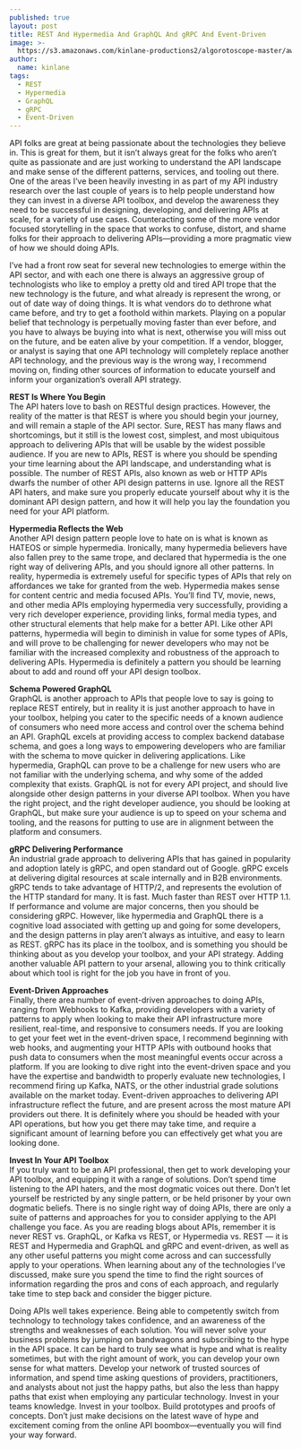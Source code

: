 ```yaml
---
published: true
layout: post
title: REST And Hypermedia And GraphQL And gRPC And Event-Driven
image: >-
  https://s3.amazonaws.com/kinlane-productions2/algorotoscope-master/aws-s3-stories-gears-smoking-cigarette.jpg
author:
  name: kinlane
tags:
  - REST
  - Hypermedia
  - GraphQL
  - gRPC
  - Event-Driven
---
```

API folks are great at being passionate about the technologies they believe in. This is great for them, but it isn’t always great for the folks who aren’t quite as passionate and are just working to understand the API landscape and make sense of the different patterns, services, and tooling out there. One of the areas I’ve been heavily investing in as part of my API industry research over the last couple of years is to help people understand how they can invest in a diverse API toolbox, and develop the awareness they need to be successful in designing, developing, and delivering APIs at scale, for a variety of use cases. Counteracting some of the more vendor focused storytelling in the space that works to confuse, distort, and shame folks for their approach to delivering APIs—providing a more pragmatic view of how we should doing APIs.  
  
I’ve had a front row seat for several new technologies to emerge within the API sector, and with each one there is always an aggressive group of technologists who like to employ a pretty old and tired API trope that the new technology is the future, and what already is represent the wrong, or out of date way of doing things. It is what vendors do to dethrone what came before, and try to get a foothold within markets. Playing on a popular belief that technology is perpetually moving faster than ever before, and you have to always be buying into what is next, otherwise you will miss out on the future, and be eaten alive by your competition. If a vendor, blogger, or analyst is saying that one API technology will completely replace another API technology, and the previous way is the wrong way, I recommend moving on, finding other sources of information to educate yourself and inform your organization’s overall API strategy.  
  
**REST Is Where You Begin**  
The API haters love to bash on RESTful design practices. However, the reality of the matter is that REST is where you should begin your journey, and will remain a staple of the API sector. Sure, REST has many flaws and shortcomings, but it still is the lowest cost, simplest, and most ubiquitous approach to delivering APIs that will be usable by the widest possible audience. If you are new to APIs, REST is where you should be spending your time learning about the API landscape, and understanding what is possible. The number of REST APIs, also known as web or HTTP APIs dwarfs the number of other API design patterns in use. Ignore all the REST API haters, and make sure you properly educate yourself about why it is the dominant API design pattern, and how it will help you lay the foundation you need for your API platform.  
  
**Hypermedia Reflects the Web**  
Another API design pattern people love to hate on is what is known as HATEOS or simple hypermedia. Ironically, many hypermedia believers have also fallen prey to the same trope, and declared that hypermedia is the one right way of delivering APIs, and you should ignore all other patterns. In reality, hypermedia is extremely useful for specific types of APIs that rely on affordances we take for granted from the web. Hypermedia makes sense for content centric and media focused APIs. You’ll find TV, movie, news, and other media APIs employing hypermedia very successfully, providing a very rich developer experience, providing links, formal media types, and other structural elements that help make for a better API. Like other API patterns, hypermedia will begin to diminish in value for some types of APIs, and will prove to be challenging for newer developers who may not be familiar with the increased complexity and robustness of the approach to delivering APIs. Hypermedia is definitely a pattern you should be learning about to add and round off your API design toolbox.  
  
**Schema Powered GraphQL**  
GraphQL is another approach to APIs that people love to say is going to replace REST entirely, but in reality it is just another approach to have in your toolbox, helping you cater to the specific needs of a known audience of consumers who need more access and control over the schema behind an API. GraphQL excels at providing access to complex backend database schema, and goes a long ways to empowering developers who are familiar with the schema to move quicker in delivering applications. Like hypermedia, GraphQL can prove to be a challenge for new users who are not familiar with the underlying schema, and why some of the added complexity that exists. GraphQL is not for every API project, and should live alongside other design patterns in your diverse API toolbox. When you have the right project, and the right developer audience, you should be looking at GraphQL, but make sure your audience is up to speed on your schema and tooling, and the reasons for putting to use are in alignment between the platform and consumers.  
  
**gRPC Delivering Performance**  
An industrial grade approach to delivering APIs that has gained in popularity and adoption lately is gRPC, and open standard out of Google. gRPC excels at delivering digital resources at scale internally and in B2B environments. gRPC tends to take advantage of HTTP/2, and represents the evolution of the HTTP standard for many. It is fast. Much faster than REST over HTTP 1.1. If performance and volume are major concerns, then you should be considering gRPC. However, like hypermedia and GraphQL there is a cognitive load associated with getting up and going for some developers, and the design patterns in play aren’t always as intuitive, and easy to learn as REST. gRPC has its place in the toolbox, and is something you should be thinking about as you develop your toolbox, and your API strategy. Adding another valuable API pattern to your arsenal, allowing you to think critically about which tool is right for the job you have in front of you.  
  
**Event-Driven Approaches**  
Finally, there area number of event-driven approaches to doing APIs, ranging from Webhooks to Kafka, providing developers with a variety of patterns to apply when looking to make their API infrastructure more resilient, real-time, and responsive to consumers needs. If you are looking to get your feet wet in the event-driven space, I recommend beginning with web hooks, and augmenting your HTTP APIs with outbound hooks that push data to consumers when the most meaningful events occur across a platform. If you are looking to dive right into the event-driven space and you have the expertise and bandwidth to properly evaluate new technologies, I recommend firing up Kafka, NATS, or the other industrial grade solutions available on the market today. Event-driven approaches to delivering API infrastructure reflect the future, and are present across the most mature API providers out there. It is definitely where you should be headed with your API operations, but how you get there may take time, and require a significant amount of learning before you can effectively get what you are looking done.  
  
**Invest In Your API Toolbox**  
If you truly want to be an API professional, then get to work developing your API toolbox, and equipping it with a range of solutions. Don’t spend time listening to the API haters, and the most dogmatic voices out there. Don’t let yourself be restricted by any single pattern, or be held prisoner by your own dogmatic beliefs. There is no single right way of doing APIs, there are only a suite of patterns and approaches for you to consider applying to the API challenge you face. As you are reading blogs about APIs, remember it is never REST vs. GraphQL, or Kafka vs REST, or Hypermedia vs. REST — it is REST and Hypermedia and GraphQL and gRPC and event-driven, as well as any other useful patterns you might come across and can successfully apply to your operations. When learning about any of the technologies I’ve discussed, make sure you spend the time to find the right sources of information regarding the pros and cons of each approach, and regularly take time to step back and consider the bigger picture.  
  
Doing APIs well takes experience. Being able to competently switch from technology to technology takes confidence, and an awareness of the strengths and weaknesses of each solution. You will never solve your business problems by jumping on bandwagons and subscribing to the hype in the API space. It can be hard to truly see what is hype and what is reality sometimes, but with the right amount of work, you can develop your own sense for what matters. Develop your network of trusted sources of information, and spend time asking questions of providers, practitioners, and analysts about not just the happy paths, but also the less than happy paths that exist when employing any particular technology. Invest in your teams knowledge. Invest in your toolbox. Build prototypes and proofs of concepts. Don’t just make decisions on the latest wave of hype and excitement coming from the online API boombox—eventually you will find your way forward.